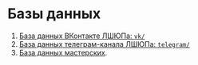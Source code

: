 # Базы данных

1. [База данных ВКонтакте ЛШЮПа: `vk/`](https://github.com/Meekl-e/ssyp-2025/tree/master/datasets/vk)
2. [База данных телеграм-канала ЛШЮПа: `telegram/`](https://github.com/Meekl-e/ssyp-2025/tree/master/datasets/telegram)
3. [База данных мастерских](https://docs.google.com/spreadsheets/d/1NmIcu_vEI8ETwqaO1nHbaIykiko6vtB2tQaKTeQ7YiE/edit?gid=1138052540#gid=1138052540).
